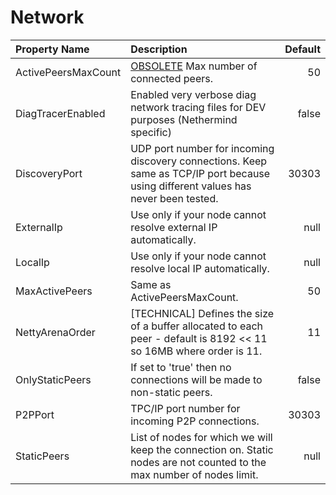 # Network

| Property Name | Description | Default |
| :--- | :--- | ---: |
| ActivePeersMaxCount | [OBSOLETE](https://github.com/NethermindEth/docs/tree/2cd8f2b57405dd98d031ae74bd097b4f540015fa/ethereum-client/configuration/modules/Use%20MaxActivePeers%20instead/README.md) Max number of connected peers. | 50 |
| DiagTracerEnabled | Enabled very verbose diag network tracing files for DEV purposes \(Nethermind specific\) | false |
| DiscoveryPort | UDP port number for incoming discovery connections. Keep same as TCP/IP port because using different values has never been tested. | 30303 |
| ExternalIp | Use only if your node cannot resolve external IP automatically. | null |
| LocalIp | Use only if your node cannot resolve local IP automatically. | null |
| MaxActivePeers | Same as ActivePeersMaxCount. | 50 |
| NettyArenaOrder | \[TECHNICAL\] Defines the size of a buffer allocated to each peer - default is 8192 &lt;&lt; 11 so 16MB where order is 11. | 11 |
| OnlyStaticPeers | If set to 'true' then no connections will be made to non-static peers. | false |
| P2PPort | TPC/IP port number for incoming P2P connections. | 30303 |
| StaticPeers | List of nodes for which we will keep the connection on. Static nodes are not counted to the max number of nodes limit. | null |

